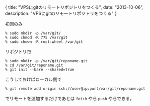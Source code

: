 {
  title: "VPSにgitのリモートリポジトリをつくる",
  date: "2013-10-06",
  description: "VPSにgitのリモートリポジトリをつくる"
}

初回のみ

```
% sudo mkdir -p /var/git/
% sudo chmod -R 775 /var/git
% sudo chown -R root:wheel /var/git
```

リポジトリ毎

```
% sudo mkdir -p /var/git/reponame.git
% cd /var/git/reponame.git
% git init --bare --shared=true
```

こうしておけばローカル側で

```
% git remote add origin ssh://user@ip:port/var/git/reponame.git
```

でリモートを追加するだけであとは `fetch` やら `push` やらできる。
